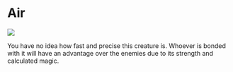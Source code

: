 # Air

![](../../../.gitbook/assets/air.png)

You have no idea how fast and precise this creature is. Whoever is bonded with it will have an advantage over the enemies due to its strength and calculated magic.

